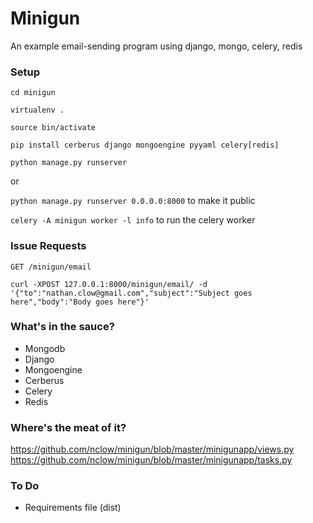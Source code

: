 # Minigun

An example email-sending program using django, mongo, celery, redis

### Setup

`cd minigun`

`virtualenv .`

`source bin/activate`

`pip install cerberus django mongoengine pyyaml celery[redis]`

`python manage.py runserver`

or

`python manage.py runserver 0.0.0.0:8000` to make it public

`celery -A minigun worker -l info` to run the celery worker

### Issue Requests

`GET /minigun/email`

```curl -XPOST 127.0.0.1:8000/minigun/email/ -d '{"to":"nathan.clow@gmail.com","subject":"Subject goes here","body":"Body goes here"}'```

### What's in the sauce?

* Mongodb
* Django
* Mongoengine
* Cerberus
* Celery
* Redis

### Where's the meat of it?

https://github.com/nclow/minigun/blob/master/minigunapp/views.py
https://github.com/nclow/minigun/blob/master/minigunapp/tasks.py

### To Do

* Requirements file (dist)
